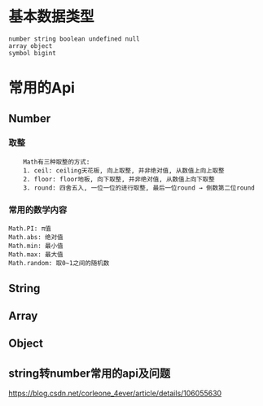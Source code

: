 # 基本数据类型
    number string boolean undefined null
    array object
    symbol bigint

# 常用的Api
## Number
### 取整
```shell
	Math有三种取整的方式:
	1. ceil: ceiling天花板, 向上取整, 并非绝对值, 从数值上向上取整
	2. floor: floor地板, 向下取整, 并非绝对值, 从数值上向下取整
	3. round: 四舍五入, 一位一位的进行取整, 最后一位round → 倒数第二位round
```
### 常用的数学内容
    Math.PI: π值
    Math.abs: 绝对值
    Math.min: 最小值
    Math.max: 最大值
    Math.random: 取0~1之间的随机数

## String

## Array

## Object

## string转number常用的api及问题
https://blog.csdn.net/corleone_4ever/article/details/106055630
